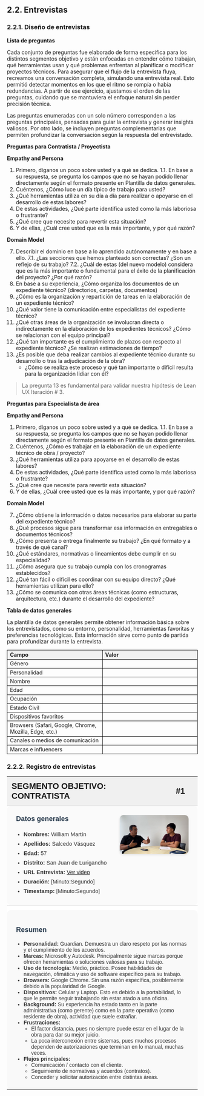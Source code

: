 ## 2.2. Entrevistas

### 2.2.1. Diseño de entrevistas

**Lista de preguntas**

Cada conjunto de preguntas fue elaborado de forma específica para los distintos segmentos objetivo y están enfocadas en entender cómo trabajan, qué herramientas usan y qué problemas enfrentan al planificar o modificar proyectos técnicos. Para asegurar que el flujo de la entrevista fluya, recreamos una conversación completa, simulando una entrevista real. Esto permitió detectar momentos en los que el ritmo se rompía o había redundancias. A partir de ese ejercicio, ajustamos el orden de las preguntas, cuidando que se mantuviera el enfoque natural sin perder precisión técnica.

Las preguntas enumeradas con un solo número corresponden a las preguntas principales, pensadas para guiar la entrevista y generar insights valiosos. Por otro lado, se incluyen preguntas complementarias que permiten profundizar la conversación según la respuesta del entrevistado. 


**Preguntas para Contratista / Proyectista**

**Empathy and Persona**

1. Primero, díganos un poco sobre usted y a qué se dedica.
  1.1. En base a su respuesta, se pregunta los campos que no se hayan podido llenar directamente según el formato presente en Plantilla de datos generales.
2. Cuéntenos, ¿Cómo luce un día típico de trabajo para usted?
3. ¿Qué herramientas utiliza en su día a día para realizar o apoyarse en el desarrollo de estas labores?
4. De estas actividades, ¿Qué parte identifica usted como la más laboriosa o frustrante?
5. ¿Qué cree que necesite para revertir esta situación?
6. Y de ellas, ¿Cuál cree usted que es la más importante, y por qué razón?

**Domain Model**

7. Describir el dominio en base a lo aprendido autónomamente y en base a ello.
  7.1. ¿Las secciones que hemos planteado son correctas? ¿Son un reflejo de su trabajo?
  7.2. ¿Cuál de estas (del nuevo modelo) considera que es la más importante o fundamental para el éxito de la planificación del proyecto? ¿Por qué razón?
8. En base a su experiencia, ¿Cómo organiza los documentos de un expediente técnico? (directorios, carpetas, documentos)
9. ¿Cómo es la organización y repartición de tareas en la elaboración de un expediente técnico?
10. ¿Qué valor tiene la comunicación entre especialistas del expediente técnico?
11. ¿Qué otras áreas de la organización se involucran directa o indirectamente en la elaboración de los expedientes técnicos? ¿Cómo se relacionan con el equipo principal?
12. ¿Qué tan importante es el cumplimiento de plazos con respecto al expediente técnico? ¿Se realizan estimaciones de tiempo?
13. ¿Es posible que deba realizar cambios al expediente técnico durante su desarrollo o tras la adjudicación de la obra?
    - ¿Cómo se realiza este proceso y qué tan importante o difícil resulta para la organización lidiar con él?

> La pregunta 13 es fundamental para validar nuestra hipótesis de Lean UX Iteración # 3.

**Preguntas para Especialista de área**

**Empathy and Persona**

1. Primero, díganos un poco sobre usted y a qué se dedica.
  1.1. En base a su respuesta, se pregunta los campos que no se hayan podido llenar directamente según el formato presente en Plantilla de datos generales.
2. Cuéntenos, ¿Cómo es trabajar en la elaboración de un expediente técnico de obra / proyecto?
3. ¿Qué herramientas utiliza para apoyarse en el desarrollo de estas labores?
4. De estas actividades, ¿Qué parte identifica usted como la más laboriosa o frustrante?
5. ¿Qué cree que necesite para revertir esta situación?
6. Y de ellas, ¿Cuál cree usted que es la más importante, y por qué razón?

**Domain Model**

7. ¿Cómo obtiene la información o datos necesarios para elaborar su parte del expediente técnico?
8. ¿Qué procesos sigue para transformar esa información en entregables o documentos técnicos?
9. ¿Cómo presenta o entrega finalmente su trabajo? ¿En qué formato y a través de qué canal?
10. ¿Qué estándares, normativas o lineamientos debe cumplir en su especialidad?
11. ¿Cómo asegura que su trabajo cumpla con los cronogramas establecidos?
12. ¿Qué tan fácil o difícil es coordinar con su equipo directo? ¿Qué herramientas utilizan para ello?
13. ¿Cómo se comunica con otras áreas técnicas (como estructuras, arquitectura, etc.) durante el desarrollo del expediente?

**Tabla de datos generales**

La plantilla de datos generales permite obtener información básica sobre los entrevistados, como su entorno, personalidad, herramientas favoritas y preferencias tecnológicas. Esta información sirve como punto de partida para profundizar durante la entrevista.

<style>
    .interview-table {
        width: 100%;
        text-align: left;
        font-size: 14px;
    }

    .interview-table th,
    .interview-table td {
        border: 1px solid #000;
    }

    .interview-table thead {
        background-color: #f2f2f2;
    }
</style>

<table class="interview-table">
  <thead>
    <tr>
      <th style="width: 50%;">Campo</th>
      <th style="width: 50%;">Valor</th>
    </tr>
  </thead>
  <tbody>
    <tr><td>Género</td><td></td></tr>
    <tr><td>Personalidad</td><td></td></tr>
    <tr><td>Nombre</td><td></td></tr>
    <tr><td>Edad</td><td></td></tr>
    <tr><td>Ocupación</td><td></td></tr>
    <tr><td>Estado Civil</td><td></td></tr>
    <tr><td>Dispositivos favoritos</td><td></td></tr>
    <tr><td>Browsers (Safari, Google, Chrome, Mozilla, Edge, etc.)</td><td></td></tr>
    <tr><td>Canales o medios de comunicación</td><td></td></tr>
    <tr><td>Marcas e influencers</td><td></td></tr>
  </tbody>
</table>

### 2.2.2. Registro de entrevistas

<style>
  .tabla-entrevista {
    width: 100%;
    border-collapse: collapse;
    font-family: Arial, sans-serif;
    margin-bottom: 40px;
  }

  .tabla-entrevista th {
    text-align: left;
    padding: 12px;
    background-color: #f0f0f0;
    font-size: 22px;
  }

  .tabla-entrevista td {
    padding: 0;
    vertical-align: top;
    background-color: #fff;
    border-top: 1px solid #ddd;
  }

  /* Primera fila: Datos generales */
  .contenido {
    display: flex;
    gap: 24px;
    align-items: flex-start;
    background-color: #fafafa;
    border-radius: 10px;
    padding: 24px;
  }

  .datos-texto {
    flex: 1;
    display: flex;
    flex-direction: column;
  }

  .datos-texto p {
    margin: 0 0 12px 0;
    font-size: 18px;
    font-weight: bold;
    color: #2c3e50;
    padding-bottom: 6px;
  }

  .datos-texto ul {
    margin: 0;
    padding-left: 20px;
    list-style-type: disc;
    font-size: 1.05em;
    line-height: 1.7;
    color: #333;
  }

  .contenido img {
    max-width: 40%;
    height: auto;
    border-radius: 10px;
    object-fit: cover;
    box-shadow: 0 2px 6px rgba(0, 0, 0, 0.1);
  }

  /* Segunda fila: Resumen */
  .resumen-entrevista {
    background-color: #f9f9f9;
    border-radius: 10px;
    padding: 24px;
    margin-top: 12px;
  }

  .resumen-entrevista p {
    font-size: 18px;
    font-weight: bold;
    color: #2c3e50;
    margin-bottom: 12px;
    padding-bottom: 6px;
  }

  .resumen-entrevista ul {
    padding-left: 20px;
    list-style-type: disc;
    color: #333;
    font-size: 1em;
    margin: 0;
  }

  .resumen-entrevista ul ul {
    list-style-type: circle;
    padding-left: 20px;
  }
</style>

<table class="tabla-entrevista">
  <thead>
    <tr>
      <th><strong>SEGMENTO OBJETIVO: CONTRATISTA</strong></th>
      <th><strong>#1</strong></th>
    </tr>
  </thead>
  <tbody>
    <tr>
      <td colspan="2">
        <div class="contenido">
          <div class="datos-texto">
            <p>Datos generales</p>
            <ul>
              <li><strong>Nombres:</strong> William Martín</li>
              <li><strong>Apellidos:</strong> Salcedo Vásquez</li>
              <li><strong>Edad:</strong> 57</li>
              <li><strong>Distrito:</strong> San Juan de Lurigancho</li>
              <li><strong>URL Entrevista:</strong> <a href="URL_VIDEO_ENTREVISTA" target="_blank">Ver video</a></li>
              <li><strong>Duración:</strong> [Minuto:Segundo]</li>
              <li><strong>Timestamp:</strong> [Minuto:Segundo]</li>
            </ul>
          </div>
          <img src="../../../img/chapter2/william_salcedo.png" alt="Screenshot de la entrevista con William Salcedo">
        </div>
      </td>
    </tr>
    <tr>
      <td colspan="2">
        <div class="resumen-entrevista">
          <p>Resumen</p>
          <ul>
            <li><strong>Personalidad:</strong> Guardian. Demuestra un claro respeto por las normas y el cumplimiento de los acuerdos.</li>
            <li><strong>Marcas:</strong> Microsoft y Autodesk. Principalmente sigue marcas porque ofrecen herramientas o soluciones valiosas para su trabajo.</li>
            <li><strong>Uso de tecnología:</strong> Medio, práctico. Posee habilidades de navegación, ofimática y uso de software específico para su trabajo.</li>
            <li><strong>Browsers:</strong> Google Chrome. Sin una razón específica, posiblemente debido a la popularidad de Google.</li>
            <li><strong>Dispositivos:</strong> Celular y Laptop. Esto es debido a la portabilidad, lo que le permite seguir trabajando sin estar atado a una oficina.</li>
            <li><strong>Background:</strong> Su experiencia ha estado tanto en la parte administrativa (como gerente) como en la parte operativa (como residente de obra), actividad que suele extrañar. </li>
            <li>
              <strong>Frustraciones:</strong>
              <ul>
                <li>El factor distancia, pues no siempre puede estar en el lugar de la obra para dar su mejor juicio.</li>
                <li>La poca interconexión entre sistemas, pues muchos procesos dependen de autorizaciones que terminan en lo manual, muchas veces.</li>
              </ul>
            </li>
            <li>
              <strong>Flujos principales:</strong>
              <ul>
                <li>Comunicación / contacto con el cliente.</li>
                <li>Seguimiento de normativas y acuerdos (contratos).</li>
                <li>Conceder y solicitar autorización entre distintas áreas.</li>
              </ul>
            </li>
          </ul>
        </div>
      </td>
    </tr>
  </tbody>
</table>